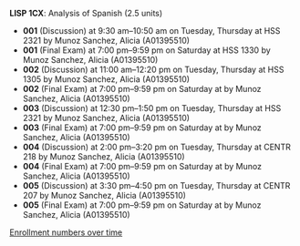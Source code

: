 **LISP 1CX**: Analysis of Spanish (2.5 units)

- **001** (Discussion) at 9:30 am–10:50 am on Tuesday, Thursday at HSS 2321 by Munoz Sanchez, Alicia (A01395510)
- **001** (Final Exam) at 7:00 pm–9:59 pm on Saturday at HSS 1330 by Munoz Sanchez, Alicia (A01395510)
- **002** (Discussion) at 11:00 am–12:20 pm on Tuesday, Thursday at HSS 1305 by Munoz Sanchez, Alicia (A01395510)
- **002** (Final Exam) at 7:00 pm–9:59 pm on Saturday at   by Munoz Sanchez, Alicia (A01395510)
- **003** (Discussion) at 12:30 pm–1:50 pm on Tuesday, Thursday at HSS 2321 by Munoz Sanchez, Alicia (A01395510)
- **003** (Final Exam) at 7:00 pm–9:59 pm on Saturday at   by Munoz Sanchez, Alicia (A01395510)
- **004** (Discussion) at 2:00 pm–3:20 pm on Tuesday, Thursday at CENTR 218 by Munoz Sanchez, Alicia (A01395510)
- **004** (Final Exam) at 7:00 pm–9:59 pm on Saturday at   by Munoz Sanchez, Alicia (A01395510)
- **005** (Discussion) at 3:30 pm–4:50 pm on Tuesday, Thursday at CENTR 207 by Munoz Sanchez, Alicia (A01395510)
- **005** (Final Exam) at 7:00 pm–9:59 pm on Saturday at   by Munoz Sanchez, Alicia (A01395510)

[Enrollment numbers over time](./LISP1CX.tsv)
